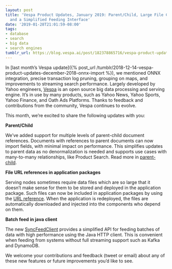 ```yaml
---
layout: post
title: 'Vespa Product Updates, January 2019: Parent/Child, Large File Config Download,
  and a Simplified Feeding Interface'
date: '2019-01-28T21:01:59-08:00'
tags:
- database
- search
- big data
- search engines
tumblr_url: https://blog.vespa.ai/post/182378865716/vespa-product-updates-january-2019-parentchild
---
```

In [last month’s Vespa update]({% post_url /tumblr/2018-12-14-vespa-product-updates-december-2018-onnx-import %}), we mentioned ONNX integration, precise transaction log pruning, grouping on maps, and improvements to streaming search performance. Largely developed by Yahoo engineers, [Vespa](https://github.com/vespa-engine/vespa) is an open source big data processing and serving engine. It’s in use by many products, such as Yahoo News, Yahoo Sports, Yahoo Finance, and Oath Ads Platforms. Thanks to feedback and contributions from the community, Vespa continues to evolve.

This month, we’re excited to share the following updates with you:

**Parent/Child**

We’ve added support for multiple levels of parent-child document references. Documents with references to parent documents can now import fields, with minimal impact on performance. This simplifies updates to parent data as no denormalization is needed and supports use cases with many-to-many relationships, like Product Search. Read more in [parent-child](https://docs.vespa.ai/documentation/parent-child.html).

**File URL references in application packages**

Serving nodes sometimes require data files which are so large that it doesn’t make sense for them to be stored and deployed in the application package. Such files can now be included in application packages by using the [URL reference](https://docs.vespa.ai/documentation/cloudconfig/application-packages.html). When the application is redeployed, the files are automatically downloaded and injected into the components who depend on them.

**Batch feed in java client**

The new [SyncFeedClient](https://github.com/vespa-engine/vespa/blob/master/vespa-http-client/src/main/java/com/yahoo/vespa/http/client/SyncFeedClient.java) provides a simplified API for feeding batches of data with high performance using the Java HTTP client. This is convenient when feeding from systems without full streaming support such as Kafka and DynamoDB.

We welcome your contributions and feedback (tweet or email) about any of these new features or future improvements you’d like to see.

